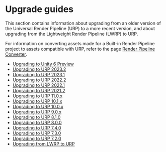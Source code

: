 # Upgrade guides

This section contains information about upgrading from an older version of the Universal Render Pipeline (URP) to a more recent version, and about upgrading from the Lightweight Render Pipeline (LWRP) to URP.

For information on converting assets made for a Built-in Render Pipeline project to assets compatible with URP, refer to the page [Render Pipeline Converter](features/rp-converter.md).

* [Upgrading to Unity 6 Preview](upgrade-guide-unity-6.md)
* [Upgrading to URP 2023.2](upgrade-guide-2023-2.md)
* [Upgrading to URP 2023.1](upgrade-guide-2023-1.md)
* [Upgrading to URP 2022.2](upgrade-guide-2022-2.md)
* [Upgrading to URP 2022.1](upgrade-guide-2022-1.md)
* [Upgrading to URP 2021.2](upgrade-guide-2021-2.md)
* [Upgrading to URP 11.0.x](upgrade-guide-11-0-x.md)
* [Upgrading to URP 10.1.x](upgrade-guide-10-1-x.md)
* [Upgrading to URP 10.0.x](upgrade-guide-10-0-x.md)
* [Upgrading to URP 9.0.x](upgrade-guide-9-0-x.md)
* [Upgrading to URP 8.1.0](upgrade-guide-8-1-0.md)
* [Upgrading to URP 8.0.0](upgrade-guide-8-0-0.md)
* [Upgrading to URP 7.4.0](upgrade-guide-7-4-0.md)
* [Upgrading to URP 7.3.0](upgrade-guide-7-3-0.md)
* [Upgrading to URP 7.2.0](upgrade-guide-7-2-0.md)
* [Upgrading from LWRP to URP](upgrade-lwrp-to-urp.md)
